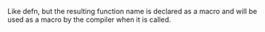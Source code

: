 Like defn, but the resulting function name is declared as a
  macro and will be used as a macro by the compiler when it is
  called.